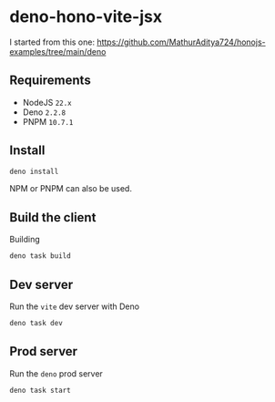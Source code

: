 # deno-hono-vite-jsx

I started from this one: <https://github.com/MathurAditya724/honojs-examples/tree/main/deno>

## Requirements

- NodeJS `22.x`
- Deno `2.2.8`
- PNPM `10.7.1`

## Install

```bash
deno install
```

NPM or PNPM can also be used.

## Build the client

Building

```bash
deno task build
```

## Dev server

Run the `vite` dev server with Deno

```bash
deno task dev
```

## Prod server

Run the `deno` prod server

```bash
deno task start
```
